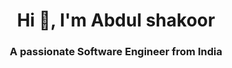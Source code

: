 <h1 align="center">Hi 👋, I'm Abdul shakoor</h1>
<h3 align="center">A passionate Software Engineer from India</h3>
